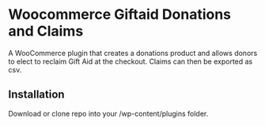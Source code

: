 # Woocommerce Giftaid Donations and Claims

A WooCommerce plugin that creates a donations product and allows donors to elect to reclaim Gift Aid at the checkout. Claims can then be exported as csv.

## Installation

Download or clone repo into your /wp-content/plugins folder.
